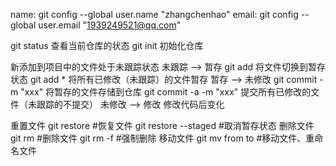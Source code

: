 <!-- 配置： -->

name:
git config --global user.name "zhangchenhao"
email:
git config --global user.email "1939249521@qq.com"

<!-- 使用 git: -->

git status 查看当前仓库的状态
git init 初始化仓库

新添加到项目中的文件处于未跟踪状态
未跟踪 --> 暂存
git add <filename> 将文件切换到暂存状态
git add \* 将所有已修改（未跟踪）的文件暂存
暂存 --> 未修改
git commit -m "xxx" 将暂存的文件存储到仓库
git commit -a -m "xxx" 提交所有已修改的文件（未跟踪的不提交）
未修改 --> 修改
修改代码后变化

<!-- 常用命令 -->

重置文件
git restore <filename> #恢复文件
git restore --staged <filename> #取消暂存状态
删除文件
git rm <filename> #删除文件
git rm <filename> -f #强制删除
移动文件
git mv from to #移动文件、重命名文件

<!-- 分支 -->
